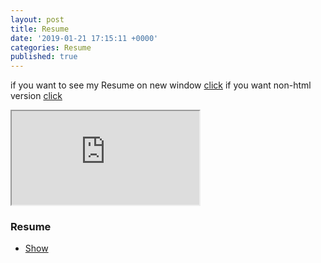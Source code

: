 ```yaml
---
layout: post
title: Resume
date: '2019-01-21 17:15:11 +0000'
categories: Resume
published: true
---
```

if you want to see my Resume on new window <a href="https://youngtakcho.github.io/resumecards/" target="_blank">click</a>
if you want non-html version <a href = "https://drive.google.com/file/d/1IBNdPahRHqRLsqAkjFCEDu_HFjDl60JP/view?usp=sharing">click</a>
<iframe src="https://youngtakcho.github.io/resumecards/" scrolling="auto">
</iframe>
<section id="two">
		<div class="row">
			<article class="6u 12u$(xsmall) work-item">
				<a href="https://youngtakcho.github.io/resumecards/" class="image fit thumb"><img src="{{ site.github.url }}/images/thumbs/01.jpg" alt="" /></a>
				<h3>Resume</h3>
			</article>
		</div>
		<ul class="actions">
			<li><a href="https://youngtakcho.github.io/resumecards/" class="button">Show</a></li>
		</ul>
	</section>
